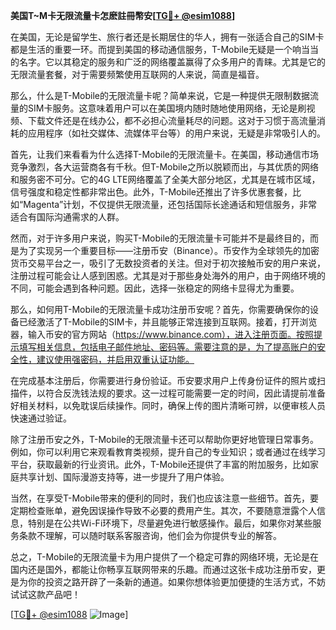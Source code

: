 **美国T~M卡无限流量卡怎麽註冊幣安[[TG💪+ @esim1088](https://t.me/s/esim1088)]**

在美国，无论是留学生、旅行者还是长期居住的华人，拥有一张适合自己的SIM卡都是生活的重要一环。而提到美国的移动通信服务，T-Mobile无疑是一个响当当的名字。它以其稳定的服务和广泛的网络覆盖赢得了众多用户的青睐。尤其是它的无限流量套餐，对于需要频繁使用互联网的人来说，简直是福音。

那么，什么是T-Mobile的无限流量卡呢？简单来说，它是一种提供无限制数据流量的SIM卡服务。这意味着用户可以在美国境内随时随地使用网络，无论是刷视频、下载文件还是在线办公，都不必担心流量耗尽的问题。这对于习惯于高流量消耗的应用程序（如社交媒体、流媒体平台等）的用户来说，无疑是非常吸引人的。

首先，让我们来看看为什么选择T-Mobile的无限流量卡。在美国，移动通信市场竞争激烈，各大运营商各有千秋。但T-Mobile之所以脱颖而出，与其优质的网络和服务密不可分。它的4G LTE网络覆盖了全美大部分地区，尤其是在城市区域，信号强度和稳定性都非常出色。此外，T-Mobile还推出了许多优惠套餐，比如“Magenta”计划，不仅提供无限流量，还包括国际长途通话和短信服务，非常适合有国际沟通需求的人群。

然而，对于许多用户来说，购买T-Mobile的无限流量卡可能并不是最终目的，而是为了实现另一个重要目标——注册币安（Binance）。币安作为全球领先的加密货币交易平台之一，吸引了无数投资者的关注。但对于初次接触币安的用户来说，注册过程可能会让人感到困惑。尤其是对于那些身处海外的用户，由于网络环境的不同，可能会遇到各种问题。因此，选择一张稳定的网络卡显得尤为重要。

那么，如何用T-Mobile的无限流量卡成功注册币安呢？首先，你需要确保你的设备已经激活了T-Mobile的SIM卡，并且能够正常连接到互联网。接着，打开浏览器，输入币安的官方网站（https://www.binance.com），进入注册页面。按照提示填写相关信息，包括电子邮件地址、密码等。需要注意的是，为了提高账户的安全性，建议使用强密码，并启用双重认证功能。

在完成基本注册后，你需要进行身份验证。币安要求用户上传身份证件的照片或扫描件，以符合反洗钱法规的要求。这一过程可能需要一定的时间，因此请提前准备好相关材料，以免耽误后续操作。同时，确保上传的图片清晰可辨，以便审核人员快速通过验证。

除了注册币安之外，T-Mobile的无限流量卡还可以帮助你更好地管理日常事务。例如，你可以利用它来观看教育类视频，提升自己的专业知识；或者通过在线学习平台，获取最新的行业资讯。此外，T-Mobile还提供了丰富的附加服务，比如家庭共享计划、国际漫游支持等，进一步提升了用户体验。

当然，在享受T-Mobile带来的便利的同时，我们也应该注意一些细节。首先，要定期检查账单，避免因误操作导致不必要的费用产生。其次，不要随意泄露个人信息，特别是在公共Wi-Fi环境下，尽量避免进行敏感操作。最后，如果你对某些服务条款不理解，可以随时联系客服咨询，他们会为你提供专业的解答。

总之，T-Mobile的无限流量卡为用户提供了一个稳定可靠的网络环境，无论是在国内还是国外，都能让你畅享互联网带来的乐趣。而通过这张卡成功注册币安，更是为你的投资之路开辟了一条新的通道。如果你想体验更加便捷的生活方式，不妨试试这款产品吧！

[[TG💪+ @esim1088](https://t.me/s/esim1088) ![Image](https://i.postimg.cc/4NQfJmqS/Snipaste-2025-05-13-00-14-12.png)]